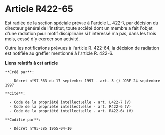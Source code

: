 # Article R422-65

Est radiée de la section spéciale prévue à l'article L. 422-7, par décision du directeur général de l'institut, toute société
dont un membre a fait l'objet d'une radiation pour motif disciplinaire si l'intéressé n'a pas, dans les trois mois, cessé d'y
exercer son activité. 

Outre les notifications prévues à l'article R. 422-64, la décision de radiation est notifiée au greffier mentionné à
l'article R. 422-6.

**Liens relatifs à cet article**

	**Créé par**:

	  - Décret n°97-863 du 17 septembre 1997 - art. 3 () JORF 24 septembre 1997

	**Cite**:

	  - Code de la propriété intellectuelle - art. L422-7 (V)
	  - Code de la propriété intellectuelle - art. R422-6 (V)
	  - Code de la propriété intellectuelle - art. R422-64 (V)

	**Codifié par**:

	  - Décret n°95-385 1955-04-10
